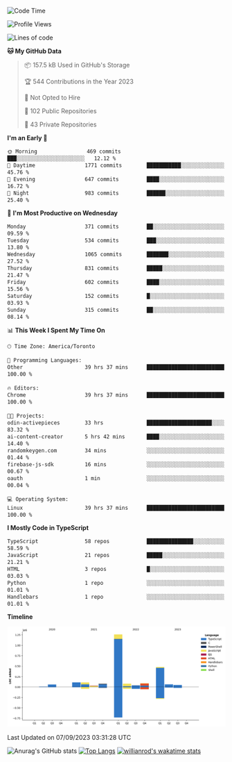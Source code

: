 <!--START_SECTION:waka-->
![Code Time](http://img.shields.io/badge/Code%20Time-553%20hrs%2045%20mins-blue)

![Profile Views](http://img.shields.io/badge/Profile%20Views-0-blue)

![Lines of code](https://img.shields.io/badge/From%20Hello%20World%20I%27ve%20Written-2.4%20million%20lines%20of%20code-blue)

**🐱 My GitHub Data** 

> 📦 157.5 kB Used in GitHub's Storage 
 > 
> 🏆 544 Contributions in the Year 2023
 > 
> 🚫 Not Opted to Hire
 > 
> 📜 102 Public Repositories 
 > 
> 🔑 43 Private Repositories 
 > 
**I'm an Early 🐤** 

```text
🌞 Morning                469 commits         ███░░░░░░░░░░░░░░░░░░░░░░   12.12 % 
🌆 Daytime                1771 commits        ███████████░░░░░░░░░░░░░░   45.76 % 
🌃 Evening                647 commits         ████░░░░░░░░░░░░░░░░░░░░░   16.72 % 
🌙 Night                  983 commits         ██████░░░░░░░░░░░░░░░░░░░   25.40 % 
```
📅 **I'm Most Productive on Wednesday** 

```text
Monday                   371 commits         ██░░░░░░░░░░░░░░░░░░░░░░░   09.59 % 
Tuesday                  534 commits         ███░░░░░░░░░░░░░░░░░░░░░░   13.80 % 
Wednesday                1065 commits        ███████░░░░░░░░░░░░░░░░░░   27.52 % 
Thursday                 831 commits         █████░░░░░░░░░░░░░░░░░░░░   21.47 % 
Friday                   602 commits         ████░░░░░░░░░░░░░░░░░░░░░   15.56 % 
Saturday                 152 commits         █░░░░░░░░░░░░░░░░░░░░░░░░   03.93 % 
Sunday                   315 commits         ██░░░░░░░░░░░░░░░░░░░░░░░   08.14 % 
```


📊 **This Week I Spent My Time On** 

```text
🕑︎ Time Zone: America/Toronto

💬 Programming Languages: 
Other                    39 hrs 37 mins      █████████████████████████   100.00 % 

🔥 Editors: 
Chrome                   39 hrs 37 mins      █████████████████████████   100.00 % 

🐱‍💻 Projects: 
odin-activepieces        33 hrs              █████████████████████░░░░   83.32 % 
ai-content-creator       5 hrs 42 mins       ████░░░░░░░░░░░░░░░░░░░░░   14.40 % 
randomkeygen.com         34 mins             ░░░░░░░░░░░░░░░░░░░░░░░░░   01.44 % 
firebase-js-sdk          16 mins             ░░░░░░░░░░░░░░░░░░░░░░░░░   00.67 % 
oauth                    1 min               ░░░░░░░░░░░░░░░░░░░░░░░░░   00.04 % 

💻 Operating System: 
Linux                    39 hrs 37 mins      █████████████████████████   100.00 % 
```

**I Mostly Code in TypeScript** 

```text
TypeScript               58 repos            ███████████████░░░░░░░░░░   58.59 % 
JavaScript               21 repos            █████░░░░░░░░░░░░░░░░░░░░   21.21 % 
HTML                     3 repos             █░░░░░░░░░░░░░░░░░░░░░░░░   03.03 % 
Python                   1 repo              ░░░░░░░░░░░░░░░░░░░░░░░░░   01.01 % 
Handlebars               1 repo              ░░░░░░░░░░░░░░░░░░░░░░░░░   01.01 % 
```



**Timeline**

![Lines of Code chart](https://raw.githubusercontent.com/wise-introvert/wise-introvert/master/assets/bar_graph.png)


 Last Updated on 07/09/2023 03:31:28 UTC
<!--END_SECTION:waka-->

![Anurag's GitHub stats](https://github-readme-stats.vercel.app/api?username=wise-introvert&count_private=true&show_icons=true)
[![Top Langs](https://github-readme-stats.vercel.app/api/top-langs/?username=wise-introvert&langs_count=10)](https://github.com/anuraghazra/github-readme-stats)
[![willianrod's wakatime stats](https://github-readme-stats.vercel.app/api/wakatime?username=wiseintrovert)](https://github.com/anuraghazra/github-readme-stats)
